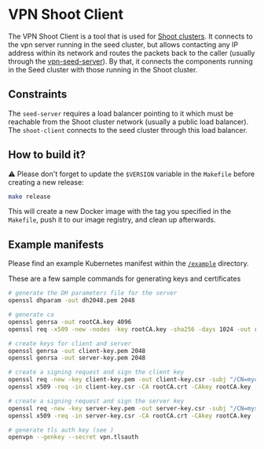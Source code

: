 # VPN Shoot Client

The VPN Shoot Client is a tool that is used for [Shoot clusters](https://github.com/gardener/documentation/wiki/Architecture). It connects to the vpn server running in the seed cluster, but allows contacting any IP address within its network and routes the packets back to the caller (usually through the [vpn-seed-server](../seed-server)). By that, it connects the components running in the Seed cluster with those running in the Shoot cluster.

## Constraints

The `seed-server` requires a load balancer pointing to it which must be reachable from the Shoot cluster network (usually a public load balancer). The `shoot-client` connects to the seed cluster through this load balancer.

## How to build it?

:warning: Please don't forget to update the `$VERSION` variable in the `Makefile` before creating a new release:

```bash
make release
```

This will create a new Docker image with the tag you specified in the `Makefile`, push it to our image registry, and clean up afterwards.

## Example manifests

Please find an example Kubernetes manifest within the [`/example`](example) directory.

These are a few sample commands for generating keys and certificates

```bash
# generate the DH parameters file for the server
openssl dhparam -out dh2048.pem 2048

# generate ca
openssl genrsa -out rootCA.key 4096
openssl req -x509 -new -nodes -key rootCA.key -sha256 -days 1024 -out rootCA.crt -subj "/CN=mycat"

# create keys for client and server
openssl genrsa -out client-key.pem 2048
openssl genrsa -out server-key.pem 2048

# create a signing request and sign the client key
openssl req -new -key client-key.pem -out client-key.csr -subj "/CN=myclient"
openssl x509 -req -in client-key.csr -CA rootCA.crt -CAkey rootCA.key -CAcreateserial -out client-cert.pem -days 500 -sha256

# create a signing request and sign the server key
openssl req -new -key server-key.pem -out server-key.csr -subj "/CN=myserver"
openssl x509 -req -in server-key.csr -CA rootCA.crt -CAkey rootCA.key -CAcreateserial -out server-cert.pem -days 500 -sha256

# generate tls auth key (see )
openvpn --genkey --secret vpn.tlsauth
```
